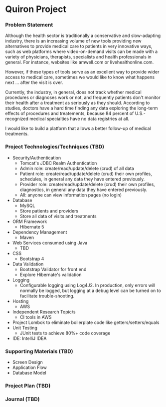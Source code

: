 # Quiron Project

### Problem Statement
Although the health sector is traditionally a conservative and slow-adapting industry, there is an increasing volume of new tools providing new alternatives to provide medical care to patients in very innovative ways, such as web platforms where video-on-demand visits can be made with a variety of physicians, therapists, specialists and health professionals in general. For instance, websites like amwell.com or livehealthonline.com.

However, if these types of tools serve as an excellent way to provide wider access to medical care, sometimes we would like to know what happens next ... after the visit is over.

Currently, the industry, in general, does not track whether medical procedures or diagnoses work or not, and frequently patients don't monitor their health after a treatment as seriously as they should.
According to studies, doctors have a hard time finding any data exploring the long-term effects of procedures and treatements, because 84 percent of U.S.-recognized medical specialties have no data registries at all.

I would like to build a platform that allows a better follow-up of medical treatments.

### Project Technologies/Techniques (TBD)
* Security/Authentication
    * Tomcat's JDBC Realm Authentication
    * Admin role: create/read/update/delete (crud) of all data
    * Patient role: create/read/update/delete (crud) their own profiles, schedules, in general any data they have entered previously.
    * Provider role: create/read/update/delete (crud) their own profiles, diagnostics, in general any data they have entered previously.
    * All: anyone can view information pages (no login)
* Database
    * MySQL
    * Store patients and providers
    * Store all data of visits and treatments
* ORM Framework
    * Hibernate 5
* Dependency Management
    * Maven
* Web Services consumed using Java
    * TBD
* CSS
    * Bootstrap 4
* Data Validation
    * Bootstrap Validator for front end
    * Explore Hibernate's validation
* Logging
    * Configurable logging using Log4J2. In production, only errors will normally be logged, but logging at a debug level can be turned on to facilitate trouble-shooting.
* Hosting
    * AWS
* Independent Research Topic/s
    * CI tools in AWS
* Project Lombok to eliminate boilerplate code like getters/setters/equals
* Unit Testing
    * JUnit tests to achieve 80%+ code coverage
* IDE: IntelliJ IDEA

### Supporting Materials (TBD)
* Screen Design
* Application Flow
* Database Model

### Project Plan (TBD)

### Journal (TBD)

